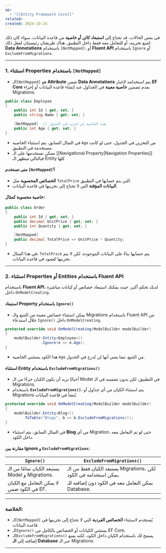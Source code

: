 ```yaml
---
up:
  - "[[Entity Framework Core]]"
related: 
created: 2024-10-24
---
```

في بعض الحالات، قد تحتاج إلى **استبعاد كائن أو خاصية** من قاعدة البيانات، سواء كان ذلك لمنع تخزينه، أو للتعامل معه فقط داخل التطبيق. 
هناك طريقتان رئيسيتان لفعل ذلك: **Data Annotations** باستخدام `[NotMapped]`، أو **Fluent API** باستخدام `Ignore` أو `ExcludeFromMigrations`. 

---

### 1. استثناء Properties باستخدام `[NotMapped]`

- الـ`[NotMapped]` هو **Attribute** ضمن **Data Annotations** يتم استخدامه لإخبار **EF Core** بعدم تضمين **خاصية معينة** في الجداول عند إنشاء قاعدة البيانات أو إجراء Migrations.
```csharp
public class Employee
{
    public int Id { get; set; }
    public string Name { get; set; }

    [NotMapped]  // هذه الخاصية لن تُخزن في الجدول
    public int Age { get; set; }
}
```
- في المثال السابق، يتم استثناء الخاصية `Age` من التخزين في الجدول، حتى لو كانت مستخدمة في التطبيق.
- ممكن تستخدمها على الـ [[Navigational Property|Navigation Properties]] فبالتالي ميظهر الـ Entity كلها

#### **متى تستخدم `[NotMapped]`؟**
- **الخصائص المحسوبة** مثل `TotalPrice` التي يتم حسابها في التطبيق.
- **البيانات المؤقتة** التي لا تحتاج إلى تخزينها في قاعدة البيانات.

#### **خاصية محسوبة كمثال:**
```csharp
public class Order
{
    public int Id { get; set; }
    public decimal UnitPrice { get; set; }
    public int Quantity { get; set; }

    [NotMapped]
    public decimal TotalPrice => UnitPrice * Quantity;
}
```
- في هذا المثال، `TotalPrice` يتم حسابها بناءً على البيانات الموجودة، لكن لا يتم تخزينها كعمود في قاعدة البيانات.

---

### 2. استثناء Properties أو Entities باستخدام Fluent API
باستخدام **Fluent API**، لديك تحكم أكبر، حيث يمكنك استبعاد خصائص أو كيانات مباشرة داخل `OnModelCreating`.
#### استبعاد Property باستخدام `Ignore()`
- يمكن استثناء خصائص معينة من التتبع والـ Migrations باستخدام Fluent API من خلال استدعاء `Ignore()` داخل `OnModelCreating`.

```csharp
protected override void OnModelCreating(ModelBuilder modelBuilder)
{
    modelBuilder.Entity<Employee>()
                .Ignore(e => e.Age);
}
```
- هذا الكود يستثني الخاصية `Age` من التتبع، مما يعني أنها لن تُدرج في الجدول.

#### استثناء Entity باستخدام `ExcludeFromMigrations()`
- أحيانًا تريد أن يكون الكيان جزءًا من الـ Model في التطبيق، لكن بدون تضمينه في الـ Migrations.  
- باستخدام **`ExcludeFromMigrations()`**، يتم استثناء الكيان من أي جداول أو Migrations تُنشأ في قاعدة البيانات.

```csharp
protected override void OnModelCreating(ModelBuilder modelBuilder)
{
    modelBuilder.Entity<Blog>()
        .ToTable("Blogs", b => b.ExcludeFromMigrations());
}
```
- في المثال السابق، يتم استثناء **Blog** من أي Migration، حتى لو تم التعامل معه داخل الكود.

#### مقارنة بين Ignore و `ExcludeFromMigrations`:

| **`Ignore()`**                         | **`ExcludeFromMigrations()`**               |
|-----------------------------------------|---------------------------------------------|
| يستبعد الكيان تمامًا من الـ Model و Migrations. | يستبعد الكيان فقط من الـ Migrations، لكن يمكن استخدامه في الكود. |
| لا يمكن التعامل مع الكيان في الكود ضمن EF.   | يمكن التعامل معه في الكود دون إضافته للـ Database. |

---

### الخلاصة:
- الـ`[NotMapped]` يُستخدم لاستثناء **الخصائص الفردية** التي لا تحتاج إلى تخزينها في قاعدة البيانات.
- الـ`Ignore()` يستثني الكيانات أو الخصائص بالكامل من EF Core.
- الـ`ExcludeFromMigrations()` يسمح لك باستخدام الكيان داخل الكود، لكنه يمنع إضافته إلى **الـ Database** عبر الـ Migrations.

---